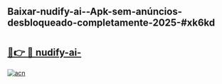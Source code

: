 ## Baixar-nudify-ai--Apk-sem-anúncios-desbloqueado-completamente-2025-#xk6kd

# <h2><a href="https://ainizakaria.my?title=nudify-ai-&ref=20M">🔗👉 🔴 nudify-ai-</a></h2>

[![acn](https://github.com/user-attachments/assets/0f9c940e-d8b0-45ae-aac7-cd30a18b3e1c)](https://ainizakaria.my?title=nudify-ai-&ref=20M)

